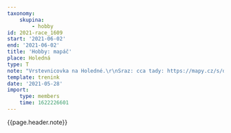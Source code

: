 ```yaml
---
taxonomy:
    skupina:
        - hobby
id: 2021-race_1609
start: '2021-06-02'
end: '2021-06-02'
title: 'Hobby: mapáč'
place: Holedná
type: T
note: "Vrstevnicovka na Holedné.\r\nSraz: cca tady: https://mapy.cz/s/devezeceju\r\nv 17:00."
template: trenink
date: '2021-05-28'
import:
    type: members
    time: 1622226601
---
```


{{page.header.note}}
